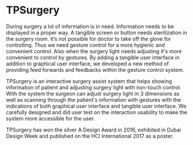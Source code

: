 # TPSurgery
During surgery a lot of information is in need. Information needs to be displayed in a proper way. A tangible screen or button needs sterilization in the surgery room. It’s not possible for doctor to take off the glove for controlling. Thus we need gesture control for a more hygienic and convenient control. Also when the surgery light needs adjusting it's more convenient to control by gestures. By adding a tangible user interface in addition to graphical user interface, we developed a new method of providing feed forwards and feedbacks within the gesture control system.

TPSurgery is an interactive surgery assist system that helps showing information of patient and adjusting surgery light with non-touch control. With the system the surgeon can adjust surgery light in 3 dimensions as well as scanning through the patient's information with gestures with the indications of both graphical user interface and tangible user interface. We carefully designed and did user test on the interaction usability to make the system more accessible for the user.

TPSurgery has won the silver A Design Award in 2016, exhibited in Dubai Design Week and published on the HCI International 2017 as a poster.


